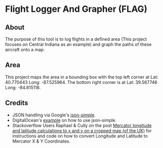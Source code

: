 # Flight Logger And Grapher (FLAG)

## About
The purpose of this tool is to log flights in a defined area (This project focuses on Central Indiana as an example) and graph the paths of these aircraft onto a map.

## Area
This project maps the area in a bounding box with the top left corner at Lat: 40.770443 Long: -87.525964.
The bottom right corner is at Lat: 39.567746 Long: -84.815118.


## Credits
- JSON handling via Google's [json-simple](https://code.google.com/archive/p/json-simple/).
- DigitalOcean's [example](https://www.digitalocean.com/community/tutorials/json-simple-example) on how to use json-simple.
- Stackoverflow Users Raphael & Cully on the post [Mercator longitude and latitude calculations to x and y on a cropped map (of the UK)](https://stackoverflow.com/questions/2103924/mercator-longitude-and-latitude-calculations-to-x-and-y-on-a-cropped-map-of-the) for instructions and code on how to convert Longitude and Latitude to Mercator X & Y Coordinates.